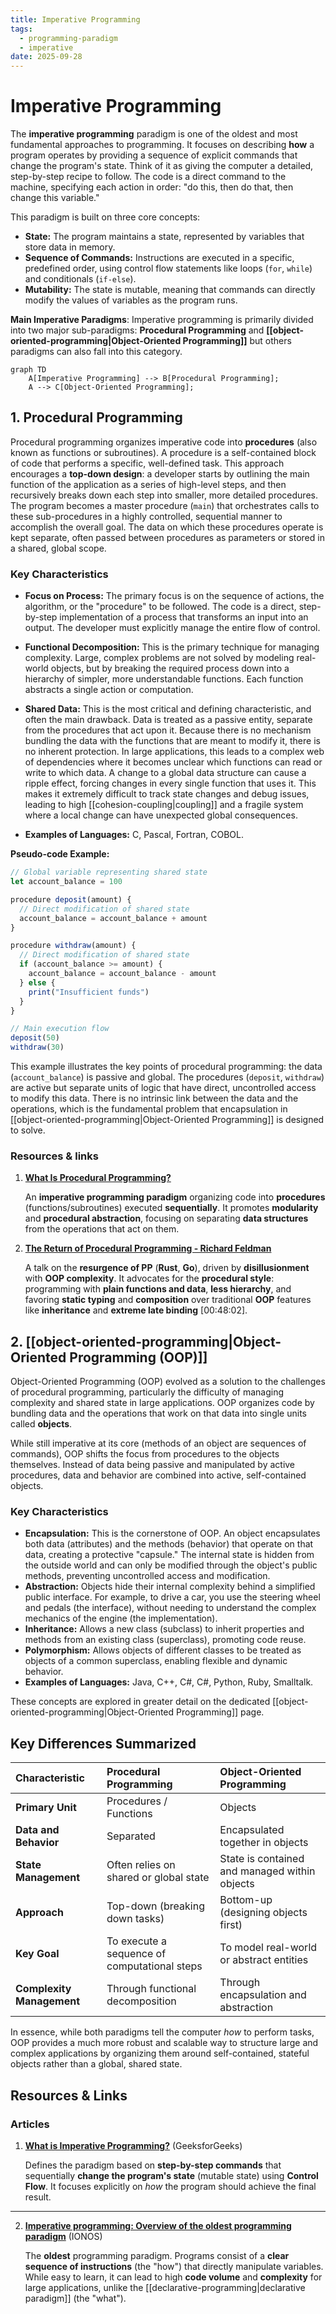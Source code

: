```yaml
---
title: Imperative Programming
tags:
  - programming-paradigm
  - imperative
date: 2025-09-28
---
```

# Imperative Programming

The **imperative programming** paradigm is one of the oldest and most fundamental approaches to programming. It focuses on describing **how** a program operates by providing a sequence of explicit commands that change the program's state. Think of it as giving the computer a detailed, step-by-step recipe to follow. The code is a direct command to the machine, specifying each action in order: "do this, then do that, then change this variable."

This paradigm is built on three core concepts:
- **State:** The program maintains a state, represented by variables that store data in memory.
- **Sequence of Commands:** Instructions are executed in a specific, predefined order, using control flow statements like loops (`for`, `while`) and conditionals (`if-else`).
- **Mutability:** The state is mutable, meaning that commands can directly modify the values of variables as the program runs.

**Main Imperative Paradigms**: Imperative programming is primarily divided into two major sub-paradigms: **Procedural Programming** and **[[object-oriented-programming|Object-Oriented Programming]]** but others paradigms can also fall into this category.

```mermaid
graph TD
    A[Imperative Programming] --> B[Procedural Programming];
    A --> C[Object-Oriented Programming];
```

## 1. Procedural Programming

Procedural programming organizes imperative code into **procedures** (also known as functions or subroutines). A procedure is a self-contained block of code that performs a specific, well-defined task. This approach encourages a **top-down design**: a developer starts by outlining the main function of the application as a series of high-level steps, and then recursively breaks down each step into smaller, more detailed procedures. The program becomes a master procedure (`main`) that orchestrates calls to these sub-procedures in a highly controlled, sequential manner to accomplish the overall goal. The data on which these procedures operate is kept separate, often passed between procedures as parameters or stored in a shared, global scope.

### Key Characteristics
- **Focus on Process:** The primary focus is on the sequence of actions, the algorithm, or the "procedure" to be followed. The code is a direct, step-by-step implementation of a process that transforms an input into an output. The developer must explicitly manage the entire flow of control.

- **Functional Decomposition:** This is the primary technique for managing complexity. Large, complex problems are not solved by modeling real-world objects, but by breaking the required process down into a hierarchy of simpler, more understandable functions. Each function abstracts a single action or computation.

- **Shared Data:** This is the most critical and defining characteristic, and often the main drawback. Data is treated as a passive entity, separate from the procedures that act upon it. Because there is no mechanism bundling the data with the functions that are meant to modify it, there is no inherent protection. In large applications, this leads to a complex web of dependencies where it becomes unclear which functions can read or write to which data. A change to a global data structure can cause a ripple effect, forcing changes in every single function that uses it. This makes it extremely difficult to track state changes and debug issues, leading to high [[cohesion-coupling|coupling]] and a fragile system where a local change can have unexpected global consequences.

- **Examples of Languages:** C, Pascal, Fortran, COBOL.

**Pseudo-code Example:**

```javascript
// Global variable representing shared state
let account_balance = 100

procedure deposit(amount) {
  // Direct modification of shared state
  account_balance = account_balance + amount
}

procedure withdraw(amount) {
  // Direct modification of shared state
  if (account_balance >= amount) {
    account_balance = account_balance - amount
  } else {
    print("Insufficient funds")
  }
}

// Main execution flow
deposit(50)
withdraw(30)
```

This example illustrates the key points of procedural programming: the data (`account_balance`) is passive and global. The procedures (`deposit`, `withdraw`) are active but separate units of logic that have direct, uncontrolled access to modify this data. There is no intrinsic link between the data and the operations, which is the fundamental problem that encapsulation in [[object-oriented-programming|Object-Oriented Programming]] is designed to solve.

### Resources & links

1. **[What Is Procedural Programming?](https://www.baeldung.com/cs/procedural-programming)**

    An **imperative programming paradigm** organizing code into **procedures** (functions/subroutines) executed **sequentially**. It promotes **modularity** and **procedural abstraction**, focusing on separating **data structures** from the operations that act on them.

2. **[The Return of Procedural Programming - Richard Feldman](http://www.youtube.com/watch?v=vQPHtAxOZZw)**

    A talk on the **resurgence of PP** (**Rust**, **Go**), driven by **disillusionment** with **OOP complexity**. It advocates for the **procedural style**: programming with **plain functions and data**, **less hierarchy**, and favoring **static typing** and **composition** over traditional **OOP** features like **inheritance** and **extreme late binding** [00:48:02].

## 2. [[object-oriented-programming|Object-Oriented Programming (OOP)]]

Object-Oriented Programming (OOP) evolved as a solution to the challenges of procedural programming, particularly the difficulty of managing complexity and shared state in large applications. OOP organizes code by bundling data and the operations that work on that data into single units called **objects**.

While still imperative at its core (methods of an object are sequences of commands), OOP shifts the focus from procedures to the objects themselves. Instead of data being passive and manipulated by active procedures, data and behavior are combined into active, self-contained objects.

### Key Characteristics
- **Encapsulation:** This is the cornerstone of OOP. An object encapsulates both data (attributes) and the methods (behavior) that operate on that data, creating a protective "capsule." The internal state is hidden from the outside world and can only be modified through the object's public methods, preventing uncontrolled access and modification.
- **Abstraction:** Objects hide their internal complexity behind a simplified public interface. For example, to drive a car, you use the steering wheel and pedals (the interface), without needing to understand the complex mechanics of the engine (the implementation).
- **Inheritance:** Allows a new class (subclass) to inherit properties and methods from an existing class (superclass), promoting code reuse.
- **Polymorphism:** Allows objects of different classes to be treated as objects of a common superclass, enabling flexible and dynamic behavior.
- **Examples of Languages:** Java, C++, C#, C#, Python, Ruby, Smalltalk.

These concepts are explored in greater detail on the dedicated [[object-oriented-programming|Object-Oriented Programming]] page.

## Key Differences Summarized

| Characteristic | Procedural Programming | Object-Oriented Programming |
| :--- | :--- | :--- |
| **Primary Unit** | Procedures / Functions | Objects |
| **Data and Behavior** | Separated | Encapsulated together in objects |
| **State Management** | Often relies on shared or global state | State is contained and managed within objects |
| **Approach** | Top-down (breaking down tasks) | Bottom-up (designing objects first) |
| **Key Goal** | To execute a sequence of computational steps | To model real-world or abstract entities |
| **Complexity Management**| Through functional decomposition | Through encapsulation and abstraction |

In essence, while both paradigms tell the computer *how* to perform tasks, OOP provides a much more robust and scalable way to structure large and complex applications by organizing them around self-contained, stateful objects rather than a global, shared state.

## **Resources & Links**

### Articles

1. **[What is Imperative Programming?](https://www.geeksforgeeks.org/system-design/what-is-imperative-programming/)** (GeeksforGeeks)

    Defines the paradigm based on **step-by-step commands** that sequentially **change the program's state** (mutable state) using **Control Flow**. It focuses explicitly on *how* the program should achieve the final result.

---

2. **[Imperative programming: Overview of the oldest programming paradigm](https://www.ionos.com/digitalguide/websites/web-development/imperative-programming/)** (IONOS)

    The **oldest** programming paradigm. Programs consist of a **clear sequence of instructions** (the "how") that directly manipulate variables. While easy to learn, it can lead to high **code volume** and **complexity** for large applications, unlike the [[declarative-programming|declarative paradigm]] (the "what").